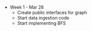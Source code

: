 - Week 1 - Mar 28
    - Create public interfaces for graph
    - Start data ingestion code
    - Start implementing BFS